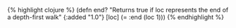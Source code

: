 {% highlight clojure %}
(defn end?
  "Returns true if loc represents the end of a depth-first walk"
  {:added "1.0"}
  [loc]
    (= :end (loc 1)))
{% endhighlight %}
